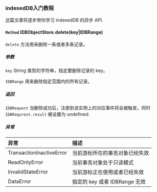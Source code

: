 ### indexedDB入门教程

这篇文章将逐步带你学习 indexedDB 的异步 API.

#### `Method` IDBObjectStore.delete(key|IDBRange)

`delete` 方法用来删除一条或者多条记录。

##### 参数

`key` String 类型的字符串，指定要删除记录的 key。

`IDBRange` 用来删除指定范围内的所有记录。

##### 返回

`IDBRequest` 当删除成功后，注册到该实例上的对应事件将会被触发，同时 `IDBRequrest.result` 被设置为 undefined.

##### 异常

| 异常                      | 描述                        |
| :--------                | :-------                    |
| TransactionInactiveError | 当前游标所在的事务对象已经失效  |
| ReadOnlyError            | 当前事务对象处于只读模式       |
| InvalidStateError        | 当前游标正在使用或者已经失效    |
| DataError                | 指定的 key 或者 IDBRange 无效 |